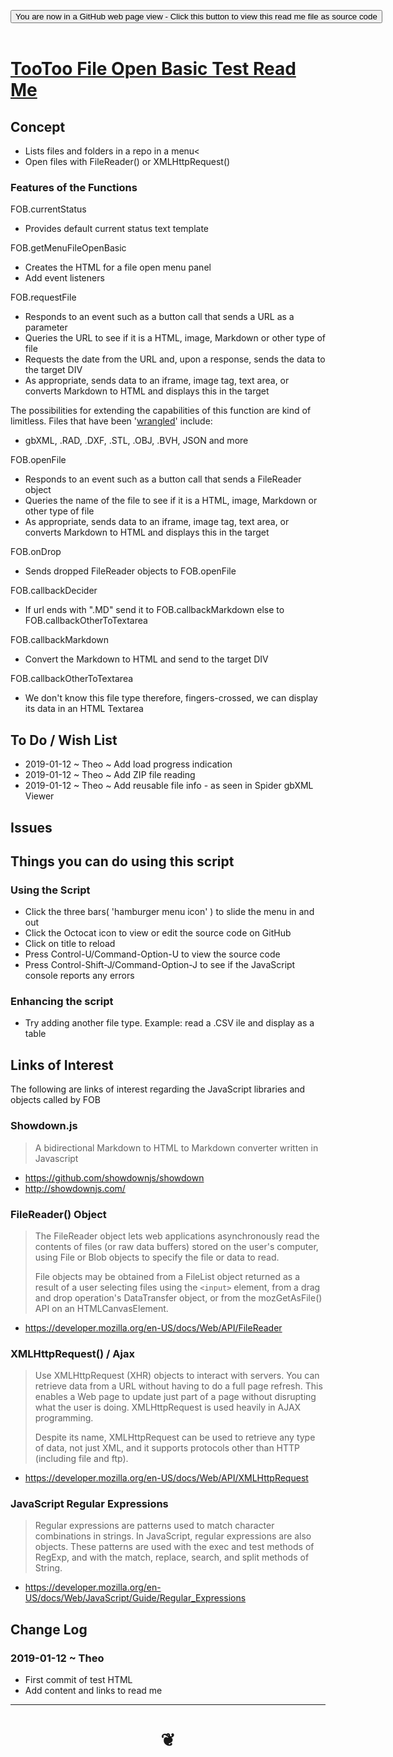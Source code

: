 
<span style=display:none; >[You are now in a GitHub source code view - click this link to view Read Me file as a web page]( https://pushme-pullyou.github.io/tootoo13/#cookbook/fob-file-open-basic/README.md "View file as a web page." ) </span>

<div><input type=button class = "btn btn-secondary btn-sm" onclick=window.location.href="https://github.com/pushme-pullyou/tootoo13/blob/master/cookbook/fob-file-open-basic/README.md"
value="You are now in a GitHub web page view - Click this button to view this read me file as source code" ></div>

<br>

# [TooToo File Open Basic Test Read Me]( #cookbook/fob-file-open-basic/README.md )

<!--
<iframe src=https://pushme-pullyou.github.io/cookbook/fob-file-open-basic/cookbook/fob-file-open-basic.html width=100% height=500px >Iframes are not viewable in GitHub source code views</iframe>
_<small>TooToo File Open Basic Test</small>_

## Full Screen: [TooToo File Open Basic Test]( https://pushme-pullyou.github.io/cookbook/fob-file-open-basic/cookbook/fob-file-open-basic.html )
-->


## Concept

* Lists files and folders in a repo in a menu<
* Open files with FileReader() or XMLHttpRequest()

### Features of the Functions

FOB.currentStatus

* Provides default current status text template


FOB.getMenuFileOpenBasic

* Creates the HTML for a file open menu panel
* Add event listeners


FOB.requestFile
* Responds to an event such as a button call that sends a URL as a parameter
* Queries the URL to see if it is a HTML, image, Markdown or other type of file
* Requests the date from the URL and, upon a response, sends the data to the target DIV
* As appropriate, sends data to an iframe, image tag, text area, or converts Markdown to HTML and displays this in the target

The possibilities for extending the capabilities of this function are kind of limitless. Files that have been '[wrangled]( https://www.dictionary.com/browse/wrangler )' include:

* gbXML, .RAD, .DXF, .STL, .OBJ, .BVH, JSON and more


FOB.openFile

* Responds to an event such as a button call that sends a FileReader object
* Queries the name of the file to see if it is a HTML, image, Markdown or other type of file
* As appropriate, sends data to an iframe, image tag, text area, or converts Markdown to HTML and displays this in the target


FOB.onDrop

* Sends dropped FileReader objects to FOB.openFile


FOB.callbackDecider

* If url ends with ".MD" send it to FOB.callbackMarkdown else to FOB.callbackOtherToTextarea



FOB.callbackMarkdown

* Convert the Markdown to HTML and send to the target DIV


FOB.callbackOtherToTextarea

* We don't know this file type therefore, fingers-crossed, we can display its data in an HTML Textarea


## To Do / Wish List

* 2019-01-12 ~ Theo ~ Add load progress indication
* 2019-01-12 ~ Theo ~ Add ZIP file reading
* 2019-01-12 ~ Theo ~ Add reusable file info - as seen in Spider gbXML Viewer


## Issues


## Things you can do using this script

### Using the Script
* Click the three bars( 'hamburger menu icon' ) to slide the menu in and out
* Click the Octocat icon to view or edit the source code on GitHub
* Click on title to reload
* Press Control-U/Command-Option-U to view the source code
* Press Control-Shift-J/Command-Option-J to see if the JavaScript console reports any errors

### Enhancing the script

* Try adding another file type. Example: read a .CSV ile and display as a table

## Links of Interest

The following are links of interest regarding the JavaScript libraries and objects called by FOB

### Showdown.js

> A bidirectional Markdown to HTML to Markdown converter written in Javascript

* https://github.com/showdownjs/showdown
* http://showdownjs.com/


### FileReader() Object

> The FileReader object lets web applications asynchronously read the contents of files (or raw data buffers) stored on the user's computer, using File or Blob objects to specify the file or data to read.
>
> File objects may be obtained from a FileList object returned as a result of a user selecting files using the ```<input>``` element, from a drag and drop operation's DataTransfer object, or from the mozGetAsFile() API on an HTMLCanvasElement.

* https://developer.mozilla.org/en-US/docs/Web/API/FileReader


### XMLHttpRequest() / Ajax

> Use XMLHttpRequest (XHR) objects to interact with servers. You can retrieve data from a URL without having to do a full page refresh. This enables a Web page to update just part of a page without disrupting what the user is doing. XMLHttpRequest is used heavily in AJAX programming.
>
> Despite its name, XMLHttpRequest can be used to retrieve any type of data, not just XML, and it supports protocols other than HTTP (including file and ftp).

* https://developer.mozilla.org/en-US/docs/Web/API/XMLHttpRequest


### JavaScript Regular Expressions

> Regular expressions are patterns used to match character combinations in strings. In JavaScript, regular expressions are also objects. These patterns are used with the exec and test methods of RegExp, and with the match, replace, search, and split methods of String.

* https://developer.mozilla.org/en-US/docs/Web/JavaScript/Guide/Regular_Expressions

## Change Log

### 2019-01-12 ~ Theo

* First commit of test HTML
* Add content and links to read me


***

# <center title="hello!" ><a href=javascript:window.scrollTo(0,0); style=text-decoration:none; > ❦ </a></center>

